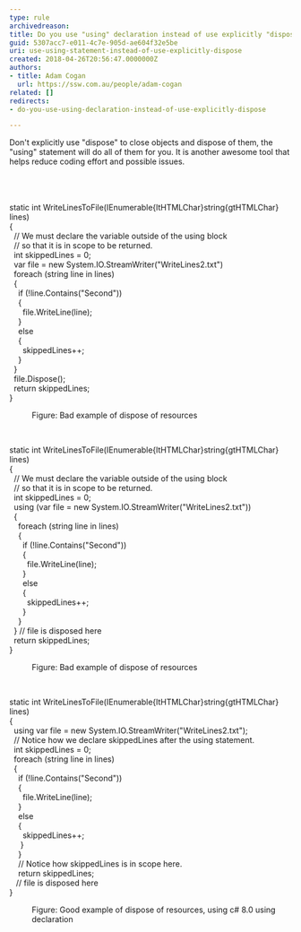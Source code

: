 ```yaml
---
type: rule
archivedreason: 
title: Do you use "using" declaration instead of use explicitly "dispose"?
guid: 5307acc7-e011-4c7e-905d-ae604f32e5be
uri: use-using-statement-instead-of-use-explicitly-dispose
created: 2018-04-26T20:56:47.0000000Z
authors:
- title: Adam Cogan
  url: https://ssw.com.au/people/adam-cogan
related: []
redirects:
- do-you-use-using-declaration-instead-of-use-explicitly-dispose

---
```



Don't explicitly use &quot;dispose&quot; to close objects and dispose of them, the &quot;using&quot; statement will do all of them for you. It is another awesome tool that helps reduce coding effort and possible issues. <br>​<br>
<br><excerpt class='endintro'></excerpt><br>
<p class="ssw15-rteElement-CodeArea">static int WriteLinesToFile(IEnumerable{ltHTMLChar}string{gtHTMLChar} lines)<br>&#123;<br>&#160;&#160;// We must declare the variable outside of the using block<br>&#160; // so that it is in scope to be returned.<br>&#160; int skippedLines = 0;<br>&#160; var file = new System.IO.StreamWriter(&quot;WriteLines2.txt&quot;)<br>&#160; foreach (string line in lines)<br>&#160; &#123;<br>&#160;&#160; &#160;if (!line.Contains(&quot;Second&quot;))<br>&#160;&#160; &#160;&#123;<br>&#160; &#160; &#160; file.WriteLine(line);<br>&#160; &#160; &#125;<br>&#160; &#160; else<br>&#160; &#160; &#123;<br>&#160; &#160;&#160; &#160;skippedLines++;<br>&#160; &#160; &#125;<br>&#160; &#125;<br>&#160; file.Dispose();<br>&#160; return skippedLines;<br>&#125;<br></p><dd class="ssw15-rteElement-FigureBad">Figure&#58; Bad example of dispose of resources<br></dd><p><br></p><p class="ssw15-rteElement-CodeArea">static int WriteLinesToFile(IEnumerable{ltHTMLChar}string{gtHTMLChar} lines)<br>&#123;<br>&#160; // We must declare the variable outside of the using block<br>&#160; // so that it is in scope to be returned.<br>&#160; int skippedLines = 0;<br>&#160; using (var file = new System.IO.StreamWriter(&quot;WriteLines2.txt&quot;))<br>&#160; &#123;<br>&#160; &#160; foreach (string line in lines)<br>&#160; &#160; &#123;<br>&#160; &#160; &#160; if (!line.Contains(&quot;Second&quot;))<br>&#160; &#160; &#160;&#160;&#123;<br>&#160; &#160; &#160; &#160; file.WriteLine(line);<br>&#160; &#160; &#160; &#125;<br>&#160; &#160; &#160; else<br>&#160; &#160; &#160;&#160;&#123;<br>&#160; &#160; &#160; &#160;&#160;skippedLines++;<br>&#160; &#160; &#160; &#125;<br>&#160; &#160; &#125;<br>&#160; &#125; // file is disposed here<br> &#160; return skippedLines;<br>&#125;<br></p><dd class="ssw15-rteElement-FigureBad">Figure&#58; Bad example of dispose of resources <br></dd><p>​<br></p><p class="ssw15-rteElement-CodeArea">static int WriteLinesToFile(IEnumerable{ltHTMLChar}string{gtHTMLChar} lines)<br>&#123;<br>&#160; using var file = new System.IO.StreamWriter(&quot;WriteLines2.txt&quot;);<br>&#160; // Notice how we declare skippedLines after the using statement.<br>&#160; int skippedLines = 0;<br>&#160; foreach (string line in lines)<br>&#160; &#123;<br>&#160; &#160; if (!line.Contains(&quot;Second&quot;))<br>&#160; &#160; &#123;<br>&#160; &#160; &#160;&#160;file.WriteLine(line);<br>&#160; &#160; &#125;<br>&#160; &#160;&#160;else<br>&#160; &#160; &#123;<br>&#160; &#160; &#160; skippedLines++;<br>&#160; &#160; &#160;&#125;<br>&#160; &#160; &#125;<br>&#160; &#160; // Notice how skippedLines is in scope here.<br>&#160; &#160;&#160;return skippedLines;<br>&#160; &#160;// file is disposed here<br>&#125;​<br></p><p></p><dd class="ssw15-rteElement-FigureGood">Figure&#58; Good example of dispose of resources, using c# 8.0 using declaration<br><br><br></dd>


